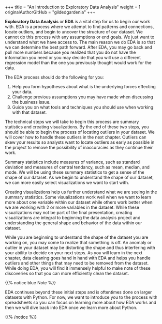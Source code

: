 +++
title = "An Introduction to Exploratory Data Analysis"
weight = 1
originalAuthorGitHub = "gildedgardenia"
+++

**Exploratory Data Analysis** or **EDA** is a vital step for us to begin our work with. EDA is a process where we attempt to find patterns and connections, locate outliers, and begin to uncover the structure of our dataset. We cannot do this process with any assumptions or end goals. We just want to understand what we have access to. The main reason we do EDA is so that we can determine the best path forward. After EDA, you may go back and pull more numbers because you realized that you do not have the information you need or you may decide that you will use a different regression model than the one you previously thought would work for the data.

The EDA process should do the following for you:

1. Help you form hypotheses about what is the underlying forces effecting your data.
1. Challenge previous assumptions you may have made when discussing the business issue.
1. Guide you on what tools and techniques you should use when working with that dataset. 

The technical steps we will take to begin this process are summary statistics and creating visualizations. By the end of these two steps, you should be able to begin the process of locating outliers in your dataset. We will cover how to handle these outliers in the next chapter. Outliers can skew your results so analysts want to locate outliers as early as possible in the project to remove the possibility of inaccuracies as they continue their work.

Summary statistics include measures of variance, such as standard deviation and measures of central tendancy, such as mean, median, and mode. We will be using these summary statistics to get a sense of the shape of our dataset. As we begin to understand the shape of our dataset, we can more easily select visualizations we want to start with.

Creating visualizations help us further understand what we are seeing in the summary statistics. Some visualizations work well when we want to learn more about one variable within our dataset while others work better when we are working with 2 or more variables in the dataset. While these visualizations may not be part of the final presentation, creating visualizations are integral to beginning the data analysis project and understanding the general shape and behavior of the data within our dataset.

While you are beginning to understand the shape of the dataset you are working on, you may come to realize that something is off. An anomaly or outlier in your dataset may be distorting the shape and thus interfering with your ability to decide on your next steps. As you will learn in the next chapter, data cleaning goes hand in hand with EDA and helps you handle outliers and other things that may need to be removed from the dataset. While doing EDA, you will find it immensely helpful to make note of these discoveries so that you can more efficiently clean the dataset.

{{% notice blue Note %}}

EDA continues beyond these initial steps and is oftentimes done on larger datasets with Python. For now, we want to introduce you to the process with spreadsheets so you can focus on learning more about how EDA works and then we will dive back into EDA once we learn more about Python.

{{% /notice %}}
